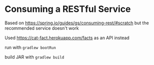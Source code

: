 # Consuming a RESTful Service

Based on https://spring.io/guides/gs/consuming-rest/#scratch
but the recommended service doesn't work

Used https://cat-fact.herokuapp.com/facts as an API instead

run with
`gradlew bootRun`

build JAR with
`gradlew build`
